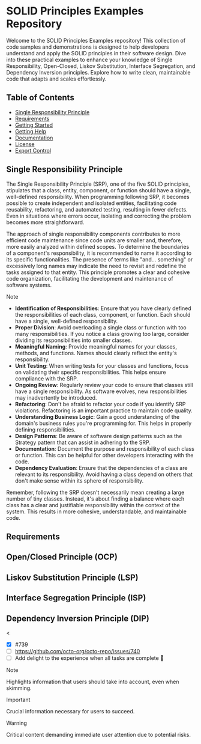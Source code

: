 <!-- 
https://docs.github.com/pt/get-started/writing-on-github/getting-started-with-writing-and-formatting-on-github/basic-writing-and-formatting-syntax 
https://www.techtarget.com/searchapparchitecture/feature/An-intro-to-the-5-SOLID-principles-of-object-oriented-design
https://blog.knoldus.com/why-we-need-solid-principles-and-its-types/
https://mermaid.js.org/syntax/mindmap.html



<p align="center">
  <img src="images/solid_transparent.png" alt"SOLID Principles">
</p>
-->

# SOLID Principles Examples Repository

Welcome to the SOLID Principles Examples repository! This collection of code samples and demonstrations is designed to help developers understand and apply the SOLID principles in their software design. Dive into these practical examples to enhance your knowledge of Single Responsibility, Open-Closed, Liskov Substitution, Interface Segregation, and Dependency Inversion principles. Explore how to write clean, maintainable code that adapts and scales effortlessly.

## Table of Contents

- [Single Responsibility Principle](#single-responsibility-principle)
- [Requirements](#requirements)
- [Getting Started](#getting-started)
- [Getting Help](#getting-help)
- [Documentation](#documentation)
- [License](#license)
- [Export Control](#export-control)

## Single Responsibility Principle
The Single Responsibility Principle (SRP), one of the five SOLID principles, stipulates that a class, entity, component, or function should have a single, well-defined responsibility. When programming following SRP, it becomes possible to create independent and isolated entities, facilitating code reusability, refactoring, and automated testing, resulting in fewer defects. Even in situations where errors occur, isolating and correcting the problem becomes more straightforward.

The approach of single responsibility components contributes to more efficient code maintenance since code units are smaller and, therefore, more easily analyzed within defined scopes. To determine the boundaries of a component's responsibility, it is recommended to name it according to its specific functionalities. The presence of terms like "and... something" or excessively long names may indicate the need to revisit and redefine the tasks assigned to that entity. This principle promotes a clear and cohesive code organization, facilitating the development and maintenance of software systems.

> [!NOTE]
> - **Identification of Responsibilities**: Ensure that you have clearly defined the responsibilities of each class, component, or function. Each should have a single, well-defined responsibility.
> - **Proper Division**: Avoid overloading a single class or function with too many responsibilities. If you notice a class growing too large, consider dividing its responsibilities into smaller classes.
> - **Meaningful Naming**: Provide meaningful names for your classes, methods, and functions. Names should clearly reflect the entity's responsibility.
> - **Unit Testing**: When writing tests for your classes and functions, focus on validating their specific responsibilities. This helps ensure compliance with the SRP.
> - **Ongoing Review**: Regularly review your code to ensure that classes still have a single responsibility. As software evolves, new responsibilities may inadvertently be introduced.
> - **Refactoring**: Don't be afraid to refactor your code if you identify SRP violations. Refactoring is an important practice to maintain code quality.
> - **Understanding Business Logic**: Gain a good understanding of the domain's business rules you're programming for. This helps in properly defining responsibilities.
> - **Design Patterns**: Be aware of software design patterns such as the Strategy pattern that can assist in adhering to the SRP.
> - **Documentation**: Document the purpose and responsibility of each class or function. This can be helpful for other developers interacting with the code.
> - **Dependency Evaluation**: Ensure that the dependencies of a class are relevant to its responsibility. Avoid having a class depend on others that don't make sense within its sphere of responsibility.


Remember, following the SRP doesn't necessarily mean creating a large number of tiny classes. Instead, it's about finding a balance where each class has a clear and justifiable responsibility within the context of the system. This results in more cohesive, understandable, and maintainable code.


## Requirements

## Open/Closed Principle (OCP)

## Liskov Substitution Principle (LSP)

## Interface Segregation Principle (ISP)

## Dependency Inversion Principle (DIP)


<
- [x] #739
- [ ] https://github.com/octo-org/octo-repo/issues/740
- [ ] Add delight to the experience when all tasks are complete :tada:

> [!NOTE]
> Highlights information that users should take into account, even when skimming.

> [!IMPORTANT]
> Crucial information necessary for users to succeed.

> [!WARNING]
> Critical content demanding immediate user attention due to potential risks.










